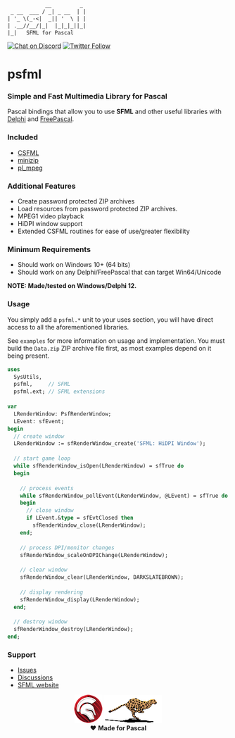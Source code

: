 ```
            __         _ 
 _ __  ___ / _| _ __  | |
| '_ \(_-<|  _|| '  \ | |
| .__//__/|_|  |_|_|_||_|
|_|   SFML for Pascal   
```
[![Chat on Discord](https://img.shields.io/discord/754884471324672040.svg?logo=discord)](https://discord.gg/tPWjMwK) [![Twitter Follow](https://img.shields.io/twitter/follow/tinyBigGAMES?style=social)](https://twitter.com/tinyBigGAMES)
# psfml
### Simple and Fast Multimedia Library for Pascal

Pascal bindings that allow you to use **SFML** and other useful libraries with <a href="https://www.embarcadero.com/es/products/delphi" target="_blank">Delphi</a> and <a href="https://www.freepascal.org" target="_blank">FreePascal</a>.

### Included
- <a href="https://github.com/SFML/CSFML" target="_blank">CSFML</a>
- <a href="https://github.com/madler/zlib/tree/develop/contrib/minizip" target="_blank">minizip</a>
- <a href="https://github.com/phoboslab/pl_mpeg" target="_blank">pl_mpeg</a>

### Additional Features
- Create password protected ZIP archives
- Load resources from password protected ZIP archives.
- MPEG1 video playback
- HiDPI window support
- Extended CSFML routines for ease of use/greater flexibility

### Minimum Requirements 
- Should work on Windows 10+ (64 bits)
- Should work on any Delphi/FreePascal that can target Win64/Unicode

**NOTE: Made/tested on Windows/Delphi 12.**

### Usage
You simply add a `psfml.*` unit to your uses section, you will have direct access to all the aforementioned libraries.

See `examples` for more information on usage and implementation. You must build the `Data.zip` ZIP archive file first, as most examples depend on it being present.

```Pascal
uses
  SysUtils,
  psfml,     // SFML
  psfml.ext; // SFML extensions

var
  LRenderWindow: PsfRenderWindow;
  LEvent: sfEvent;
begin
  // create window
  LRenderWindow := sfRenderWindow_create('SFML: HiDPI Window');

  // start game loop
  while sfRenderWindow_isOpen(LRenderWindow) = sfTrue do
  begin

    // process events
    while sfRenderWindow_pollEvent(LRenderWindow, @LEvent) = sfTrue do
    begin
      // close window
      if LEvent.&type = sfEvtClosed then
        sfRenderWindow_close(LRenderWindow);
    end;

    // process DPI/monitor changes
    sfRenderWindow_scaleOnDPIChange(LRenderWindow);

    // clear window
    sfRenderWindow_clear(LRenderWindow, DARKSLATEBROWN);

    // display rendering
    sfRenderWindow_display(LRenderWindow);
  end;

  // destroy window
  sfRenderWindow_destroy(LRenderWindow);
end;
```

### Support
- <a href="https://github.com/tinyBigGAMES/psfml/issues" target="_blank">Issues</a>
- <a href="https://github.com/tinyBigGAMES/psfml/discussions" target="_blank">Discussions</a>
- <a href="https://www.sfml-dev.org/" target="_blank">SFML website</a>

<p align="center">
 <a href="https://www.embarcadero.com/products/delphi" target="_blank"><img src="media/delphi.png"></a>
 <a href="https://www.freepascal.org" target="_blank"><img src="media/FreePascal.gif"></a><br/> 
 ♥ <b>Made for Pascal</b>
</p>